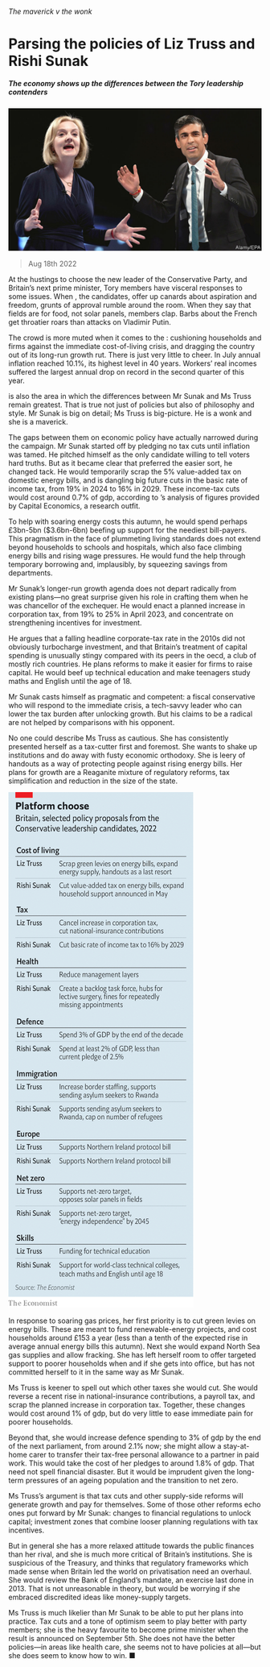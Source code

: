 ###### The maverick v the wonk

# Parsing the policies of Liz Truss and Rishi Sunak 

##### The economy shows up the differences between the Tory leadership contenders 

![image](images/20220820_BRP001.jpg) 

> Aug 18th 2022 

At the hustings to choose the new leader of the Conservative Party, and Britain’s next prime minister, Tory members have visceral responses to some issues. When , the candidates, offer up canards about aspiration and freedom, grunts of approval rumble around the room. When they say that fields are for food, not solar panels, members clap. Barbs about the French get throatier roars than attacks on Vladimir Putin. 

The crowd is more muted when it comes to the : cushioning households and firms against the immediate cost-of-living crisis, and dragging the country out of its long-run growth rut. There is just very little to cheer. In July annual inflation reached 10.1%, its highest level in 40 years. Workers’ real incomes suffered the largest annual drop on record in the second quarter of this year. 

 is also the area in which the differences between Mr Sunak and Ms Truss remain greatest. That is true not just of policies but also of philosophy and style. Mr Sunak is big on detail; Ms Truss is big-picture. He is a wonk and she is a maverick.

The gaps between them on economic policy have actually narrowed during the campaign. Mr Sunak started off by pledging no tax cuts until inflation was tamed. He pitched himself as the only candidate willing to tell voters hard truths. But as it became clear that  preferred the easier sort, he changed tack. He would temporarily scrap the 5% value-added tax on domestic energy bills, and is dangling big future cuts in the basic rate of income tax, from 19% in 2024 to 16% in 2029. These income-tax cuts would cost around 0.7% of gdp, according to ’s analysis of figures provided by Capital Economics, a research outfit.

To help with soaring energy costs this autumn, he would spend perhaps £3bn-5bn ($3.6bn-6bn) beefing up support for the neediest bill-payers. This pragmatism in the face of plummeting living standards does not extend beyond households to schools and hospitals, which also face climbing energy bills and rising wage pressures. He would fund the help through temporary borrowing and, implausibly, by squeezing savings from departments.

Mr Sunak’s longer-run growth agenda does not depart radically from existing plans—no great surprise given his role in crafting them when he was chancellor of the exchequer. He would enact a planned increase in corporation tax, from 19% to 25% in April 2023, and concentrate on strengthening incentives for investment. 

He argues that a falling headline corporate-tax rate in the 2010s did not obviously turbocharge investment, and that Britain’s treatment of capital spending is unusually stingy compared with its peers in the oecd, a club of mostly rich countries. He plans reforms to make it easier for firms to raise capital. He would beef up technical education and make teenagers study maths and English until the age of 18. 

Mr Sunak casts himself as pragmatic and competent: a fiscal conservative who will respond to the immediate crisis, a tech-savvy leader who can lower the tax burden after unlocking growth. But his claims to be a radical are not helped by comparisons with his opponent. 

No one could describe Ms Truss as cautious. She has consistently presented herself as a tax-cutter first and foremost. She wants to shake up institutions and do away with fusty economic orthodoxy. She is leery of handouts as a way of protecting people against rising energy bills. Her plans for growth are a Reaganite mixture of regulatory reforms, tax simplification and reduction in the size of the state.

![image](images/20220820_BRC560.png) 


In response to soaring gas prices, her first priority is to cut green levies on energy bills. These are meant to fund renewable-energy projects, and cost households around £153 a year (less than a tenth of the expected rise in average annual energy bills this autumn). Next she would expand North Sea gas supplies and allow fracking. She has left herself room to offer targeted support to poorer households when and if she gets into office, but has not committed herself to it in the same way as Mr Sunak.

Ms Truss is keener to spell out which other taxes she would cut. She would reverse a recent rise in national-insurance contributions, a payroll tax, and scrap the planned increase in corporation tax. Together, these changes would cost around 1% of gdp, but do very little to ease immediate pain for poorer households.

Beyond that, she would increase defence spending to 3% of gdp by the end of the next parliament, from around 2.1% now; she might allow a stay-at-home carer to transfer their tax-free personal allowance to a partner in paid work. This would take the cost of her pledges to around 1.8% of gdp. That need not spell financial disaster. But it would be imprudent given the long-term pressures of an ageing population and the transition to net zero.

Ms Truss’s argument is that tax cuts and other supply-side reforms will generate growth and pay for themselves. Some of those other reforms echo ones put forward by Mr Sunak: changes to financial regulations to unlock capital; investment zones that combine looser planning regulations with tax incentives.

But in general she has a more relaxed attitude towards the public finances than her rival, and she is much more critical of Britain’s institutions. She is suspicious of the Treasury, and thinks that regulatory frameworks which made sense when Britain led the world on privatisation need an overhaul. She would review the Bank of England’s mandate, an exercise last done in 2013. That is not unreasonable in theory, but would be worrying if she embraced discredited ideas like money-supply targets.

Ms Truss is much likelier than Mr Sunak to be able to put her plans into practice. Tax cuts and a tone of optimism seem to play better with party members; she is the heavy favourite to become prime minister when the result is announced on September 5th. She does not have the better policies—in areas like health care, she seems not to have policies at all—but she does seem to know how to win. ■

